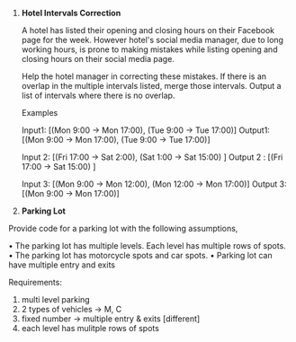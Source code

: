 1. **Hotel Intervals Correction**

    A hotel has listed their opening and closing hours on their Facebook page for the week. However hotel's social media manager, due to long working           hours,    is prone to making mistakes while listing opening and closing hours on their social media page.

    Help the hotel manager in correcting these mistakes. If there is an overlap in the multiple intervals listed, merge those intervals. Output a list of       intervals where there is no overlap.

    Examples

    Input1:  [(Mon 9:00 -> Mon 17:00), (Tue 9:00 -> Tue 17:00)]
    Output1:  [(Mon 9:00 -> Mon 17:00), (Tue 9:00 -> Tue 17:00)]

    Input 2:  [(Fri 17:00 -> Sat 2:00), (Sat 1:00 -> Sat 15:00) ]
    Output 2 : [(Fri 17:00 -> Sat 15:00) ]

    Input 3: [(Mon 9:00 -> Mon 12:00), (Mon 12:00 -> Mon 17:00)]
    Output 3: [(Mon 9:00 -> Mon 17:00)]
    
2. **Parking Lot**
 
  Provide code for a parking lot with the following assumptions,
 
• The parking lot has multiple levels. Each level has multiple rows of spots. 
• The parking lot has motorcycle spots and car spots.
• Parking lot can have multiple entry and exits
 
Requirements:
 
1. multi level parking 
2. 2 types of vehicles -> M, C
3. fixed number -> multiple entry & exits [different]
4. each level has mulitple rows of spots
 
